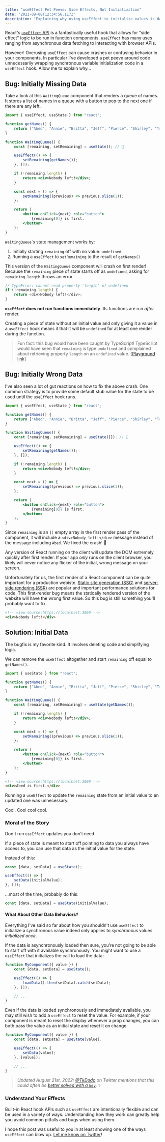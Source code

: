 ```yaml
---
title: "useEffect Pet Peeve: Side Effects, Not Initialization"
date: "2021-09-08T12:34:56.117Z"
description: "Explaining why using useEffect to initialize values is dangerous."
---
```


React's [`useEffect` API](https://reactjs.org/docs/hooks-effect.html) is a fantastically useful hook that allows for "side effect" logic to be run in function components.
`useEffect` has many uses ranging from asynchronous data fetching to interacting with browser APIs.

However!
Overusing `useEffect` can cause crashes or confusing behavior in your components.
In particular I've developed a pet peeve around code unnecessarily wrapping synchronous variable initialization code in a `useEffect` hook.
Allow me to explain why...

## Bug: Initially Missing Data

Take a look at this `WaitingQueue` component that renders a queue of names.
It stores a list of names in a queue with a button to pop to the next one if there are any left.

```jsx
import { useEffect, useState } from "react";

function getNames() {
    return ["Abed", "Annie", "Britta", "Jeff", "Pierce", "Shirley", "Troy"];
}

function WaitingQueue() {
    const [remaining, setRemaining] = useState(); // 😬

    useEffect(() => {
        setRemaining(getNames());
    }, []);

    if (!remaining.length) {
        return <div>Nobody left!</div>;
    }

    const next = () => {
        setRemaining((previous) => previous.slice(1));
    };

    return (
        <button onClick={next} role="button">
            {remaining[0]} is first.
        </button>
    );
}
```

`WaitingQueue`'s state management works by:

1. Initially starting `remaining` off with no value: `undefined`
2. Running a `useEffect` to `setRemaining` to the result of `getNames()`

This version of the `WaitingQueue` component will crash on first render!
Because the `remaining` piece of state starts off as `undefined`, asking for `remaining.length` throws an error.

```ts
// TypeError: cannot read property 'length' of undefined
if (!remaining.length) {
    return <div>Nobody left!</div>;
}
```

**`useEffect` does not run functions immediately**.
Its functions are run _after_ render.

Creating a piece of state without an initial value and only giving it a value in a `useEffect` hook means it that it will be `undefined` for at least one render during the function.

> Fun fact: this bug would have been caught by TypeScript!
> TypeScript would have seen that `remaining` is type `undefined` and complained about retrieving property `length` on an `undefined` value.
> [[Playground link](https://www.typescriptlang.org/play?jsx=1#code/JYWwDg9gTgLgBAbzgVwM4FMCiAzb6DGMANChgMowCGM6cAvnNlBCHAERTqWFsDcAsACgh2ZADtCwCGLgBzdDABylEOlQAKAJSIhcPXE4xkUGQG02AQQBG6ACZsSlsWODoH7AEJRgMKu7YAUui4-gAKrlD4bo5kABbAUAA26ACe-gAqzGkAugKCdEIi4pLScADqlD7AYrIAisjoDVo6gvpw+NKo8KacIJUuNSQYMABK6H3V1bLZcAC8pOgU1OgAPF3eNabZAHxavHAA9AdwgLwbgDR7ha36aFi4BDDqzbPbLW1tw2MTA7Lq8koqai0mjybToJC2wMubWA2Dg6gAhL1+lMAHTJGowWLaBC6N56QzGGQrWzAABu20UECsEFsKTgyWwMHhKwOJPJIP0BWEVz0HTEXTgYnQAA94PMni8cTy3h9xsiao8wJxSVI0NpnnAlegVRA0CjUIlgFF1ABGTSQ6V0PK4-EKQlwm1vFZWZC+UrSADChvwAGtZgghaKGMxkrM2C63WI2NtHXi9AgkZNNgAGbIMYCoRgJLoo2P6FkRmDSGPSi10IA)]

## Bug: Initially Wrong Data

I've also seen a lot of gut reactions on how to fix the above crash.
One common strategy is to provide some default stub value for the state to be used until the `useEffect` hook runs.

```jsx
import { useEffect, useState } from "react";

function getNames() {
    return ["Abed", "Annie", "Britta", "Jeff", "Pierce", "Shirley", "Troy"];
}

function WaitingQueue() {
    const [remaining, setRemaining] = useState([]); // 🤔

    useEffect(() => {
        setRemaining(getNames());
    }, []);

    if (!remaining.length) {
        return <div>Nobody left!</div>;
    }

    const next = () => {
        setRemaining((previous) => previous.slice(1));
    };

    return (
        <button onClick={next} role="button">
            {remaining[0]} is first.
        </button>
    );
}
```

Since `remaining` is an `[]` empty array in the first render pass of the component, it will include a `<div>Nobody left!</div>` message instead of the message including `Abed`.
We fixed the crash! 🎉

Any version of React running on the client will update the DOM extremely quickly after first render.
If your app _only_ runs on the client browser, you likely will never notice any flicker of the initial, wrong message on your screen.

Unfortunately for us, the first render of a React component can be quite important for a production webiste.
[Static site generation (SSG)](https://nextjs.org/docs/basic-features/pages#static-generation-recommended) and [server-side rendering (SSR)](https://nextjs.org/docs/basic-features/pages#server-side-rendering) are popular and important performance solutions for code.
This first-render bug means the statically rendered version of the website will have the wrong first value.
So this bug is still something you'll probably want to fix.

```html
<!-- view-source:https://localhost:3000 -->
<div>Nobody left!</div>
```

## Solution: Initial Data

The bugfix is my favorite kind.
It involves deleting code and simplifying logic.

We can remove the `useEffect` altogether and start `remaining` off equal to `getNames()`.

```jsx
import { useState } from "react";

function getNames() {
    return ["Abed", "Annie", "Britta", "Jeff", "Pierce", "Shirley", "Troy"];
}

function WaitingQueue() {
    const [remaining, setRemaining] = useState(getNames());

    if (!remaining.length) {
        return <div>Nobody left!</div>;
    }

    const next = () => {
        setRemaining((previous) => previous.slice(1));
    };

    return (
        <button onClick={next} role="button">
            {remaining[0]} is first.
        </button>
    );
}
```

```html
<!-- view-source:https://localhost:3000 -->
<div>Abed is first.</div>
```

Running a `useEffect` to update the `remaining` state from an initial value to an updated one was unnecessary.

Cool.
Cool cool cool.

### Moral of the Story

Don't run `useEffect` updates you don't need.

If a piece of state is meant to start off pointing to data you always have access to, you can use that data as the initial value for the state.

Instead of this:

```jsx
const [data, setData] = useState();

useEffect(() => {
    setData(initialValue);
}, []);
```

...most of the time, probably do this:

```jsx
const [data, setData] = useState(initialValue);
```

#### What About Other Data Behaviors?

Everything I've said so far about how you shouldn't use `useEffect` to initialize a synchronous value indeed only applies to _synchronous_ values _initialized once_.

If the data is asynchronously loaded then sure, you're not going to be able to start off with it available synchronously.
You might want to use a `useEffect` that initializes the call to load the data:

```jsx
function MyComponent({ value }) {
    const [data, setData] = useState();

    useEffect(() => {
        loadData().then(setData).catch(setData);
    }, []);

    // ...
}
```

Even if the data is loaded synchronously and immediately available, you may still wish to add a `useEffect` to reset the value.
For example, if your component is meant to reset the display whenever a prop changes, you can both pass the value as an initial state and reset it on change:

```jsx
function MyComponent({ value }) {
    const [data, setData] = useState(value);

    useEffect(() => {
        setData(value);
    }, [value]);

    // ...
}
```

> _Updated August 21st, 2022: [@TkDodo](https://twitter.com/TkDodo) on Twitter mentions that this could often be [better solved with a `key`](https://tkdodo.eu/blog/putting-props-to-use-state)._ ✨

### Understand Your Effects

Built-in React hook APIs such as `useEffect` are intentionally flexible and can be used in a variety of ways.
Understanding how they work can greatly help you avoid common pitfalls and bugs when using them.

I hope this post was useful to you in at least showing one of the ways `useEffect` can blow up.
[Let me know on Twitter](https://www.twitter.com/JoshuaKGoldberg)!
